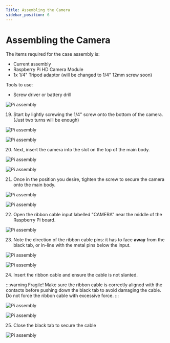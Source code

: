 ```yaml
---
Title: Assembling the Camera
sidebar_position: 6
---
```


# Assembling the Camera

The items required for the case assembly is:

- Current assembly
- Raspberry Pi HD Camera Module
- 1x 1/4" Tripod adaptor (will be changed to 1/4" 12mm screw soon)

Tools to use:

- Screw driver or battery drill

![Pi assembly](../../../static/img/assembly/cam1.png)

19. Start by lightly screwing the 1/4" screw onto the bottom of the camera. (Just two turns will be enough)

![Pi assembly](../../../static/img/assembly/cam2.png)

![Pi assembly](../../../static/img/assembly/cam3.png)

20. Next, insert the camera into the slot on the top of the main body.

![Pi assembly](../../../static/img/assembly/cam4.png)

![Pi assembly](../../../static/img/assembly/cam5.png)

21. Once in the position you desire, tighten the screw to secure the camera onto the main body.

![Pi assembly](../../../static/img/assembly/cam6.png)

![Pi assembly](../../../static/img/assembly/cam7.png)

22. Open the ribbon cable input labelled "CAMERA" near the middle of the Raspberry Pi board.

![Pi assembly](../../../static/img/assembly/cam8.png)

23. Note the direction of the ribbon cable pins: it has to face **away** from the black tab, or in-line with the metal pins below the input.

![Pi assembly](../../../static/img/assembly/cam9.png)

![Pi assembly](../../../static/img/assembly/cam10.png)

24. Insert the ribbon cable and ensure the cable is not slanted.

:::warning Fragile!
Make sure the ribbon cable is correctly aligned with the contacts before pushing down the black tab to avoid damaging the cable. Do not force the ribbon cable with excessive force.
:::

![Pi assembly](../../../static/img/assembly/cam11.png)

![Pi assembly](../../../static/img/assembly/cam12.png)

25. Close the black tab to secure the cable

![Pi assembly](../../../static/img/assembly/cam13.png)
